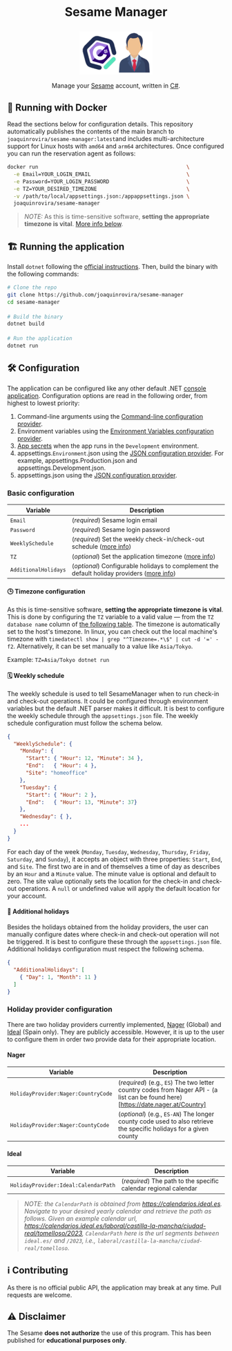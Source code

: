 
<h1><p align="center">Sesame Manager</p></h1> 

<p align="center">
    <a href="https://www.sesametime.com/" target="blank"><img src="./.img/icon.png"  height="100" alt="Sesame Logo" /></a>
</p>
 
<p align="center">Manage your <a href="https://www.sesametime.com/" target="blank">Sesame</a> account, written in <a href="https://dotnet.microsoft.com" target="blank">C#</a>.</p>

## 🐋 Running with Docker

Read the sections below for configuration details. This repository automatically publishes the contents of the main branch to `joaquinrovira/sesame-manager:latest`and includes multi-architecture support for Linux hosts with `amd64` and `arm64` architectures. Once configured you can run the reservation agent as follows:

``` bash
docker run                                                \
  -e Email=YOUR_LOGIN_EMAIL                               \
  -e Password=YOUR_LOGIN_PASSWORD                         \
  -e TZ=YOUR_DESIRED_TIMEZONE                             \
  -v /path/to/local/appsettings.json:/appappsettings.json \
  joaquinrovira/sesame-manager
```

> *NOTE:* As this is time-sensitive software, **setting the appropriate timezone is vital**. [More info below](#-configuration).

## 🏗️ Running the application

Install `dotnet` following the [official instructions](https://learn.microsoft.com/dotnet/core/install/). Then, build the binary with the following commands:

```bash
# Clone the repo
git clone https://github.com/joaquinrovira/sesame-manager
cd sesame-manager

# Build the binary
dotnet build

# Run the application
dotnet run
``` 

## 🛠️ Configuration

The application can be configured like any other default .NET [console application](https://learn.microsoft.com/en-us/dotnet/core/extensions/configuration#alternative-hosting-approach).
Configuration options are read in the following order, from highest to lowest priority:

1. Command-line arguments using the [Command-line configuration provider](https://learn.microsoft.com/en-us/dotnet/core/extensions/configuration-providers#command-line-configuration-provider).
2. Environment variables using the [Environment Variables configuration provider](https://learn.microsoft.com/en-us/dotnet/core/extensions/configuration-providers#environment-variable-configuration-provider).
3. [App secrets](https://learn.microsoft.com/en-us/aspnet/core/security/app-secrets) when the app runs in the `Development` environment.
4. appsettings.`Environment`.json using the [JSON configuration provider](https://learn.microsoft.com/en-us/dotnet/core/extensions/configuration-providers#file-configuration-provider). For example, appsettings.Production.json and appsettings.Development.json.
5. appsettings.json using the [JSON configuration provider](https://learn.microsoft.com/en-us/dotnet/core/extensions/configuration-providers#file-configuration-provider).


### Basic configuration

| Variable             | Description                                                                                                                        |
| -------------------- | ---------------------------------------------------------------------------------------------------------------------------------- |
| `Email`              | (*required*) Sesame login email                                                                                                    |
| `Password`           | (*required*) Sesame login password                                                                                                 |
| `WeeklySchedule`     | (*required*) Set the weekly check-in/check-out schedule ([more info](#%EF%B8%8F-weekly-schedule))                            |
| `TZ`                 | (*optional*) Set the application timezone ([more info](#-timezone-configuration))                                                 |
| `AdditionalHolidays` | (*optional*) Configurable holidays to complement the default holiday providers ([more info](#-additional-holidays-configuration)) |

#### 🕒 Timezone configuration

As this is time-sensitive software, **setting the appropriate timezone is vital**. This is done by configuring the `TZ` variable to a valid value — from the `TZ database name` column of [the following table](https://en.wikipedia.org/wiki/List_of_tz_database_time_zones#List). The timezone is automatically set to the host's timezone. In linux, you can check out the local machine's timezone with `timedatectl show | grep "^Timezone=.*\$" | cut -d '=' -f2`. Alternatively, it can be set manually to a value like `Asia/Tokyo`.

Example: `TZ=Asia/Tokyo dotnet run`

#### 🗓️ Weekly schedule

The weekly schedule is used to tell SesameManager when to run check-in and check-out operations. It could be configured through environment variables but the default .NET parser makes it difficult. It is best to configure the weekly schedule through the `appsettings.json` file. The weekly schedule configuration must follow the schema below.

```json
{
  "WeeklySchedule": {
    "Monday": {
      "Start": { "Hour": 12, "Minute": 34 },
      "End":   { "Hour": 4 },
      "Site": "homeoffice"
    },
    "Tuesday": {
      "Start": { "Hour": 2 },
      "End":   { "Hour": 13, "Minute": 37}
    },
    "Wednesday": { },
    ...
  }
}
```

For each day of the week (`Monday`, `Tuesday`, `Wednesday`, `Thursday`, `Friday`, `Saturday`, and `Sunday`), it accepts an object with three properties: `Start`, `End`, and `Site`.
The first two are in and of themselves a time of day as describes by an `Hour` and a `Minute` value. The minute value is optional and default to zero. The site value optionally sets the location for the check-in and check-out operations. A `null` or undefined value will apply the default location for your account.  

#### 🎄 Additional holidays

Besides the holidays obtained from the holiday providers, the user can manually configure dates where check-in and check-out operation will not be triggered. It is best to configure  these through the `appsettings.json` file. Additional holidays configuration must respect the following schema.

```json
{
  "AdditionalHolidays": [
    { "Day": 1, "Month": 11 }
  ]
}
```

### Holiday provider configuration

There are two holiday providers currently implemented, [Nager](https://date.nager.at/) (Global) and [Ideal](https://calendarios.ideal.es/) (Spain only). They are publicly accessible. However, it is up to the user to configure them in order two provide data for their appropriate location.

#### Nager

| Variable                              | Description                                                                                                                        |
| ------------------------------------- | ---------------------------------------------------------------------------------------------------------------------------------- |
| `HolidayProvider:Nager:CountryCode` | (*required*) (e.g., `ES`) The two letter country codes from Nager API - (a list can be found here)[https://date.nager.at/Country]  |
| `HolidayProvider:Nager:CountyCode`  | (*optional*) (e.g., `ES-AN`) The longer county code used to also retrieve the specific holidays for a given county                 |

#### Ideal

| Variable                              | Description                                                                                                                        |
| ------------------------------------- | ---------------------------------------------------------------------------------------------------------------------------------- |
| `HolidayProvider:Ideal:CalendarPath` | (*required*) The path to the specific calendar regional calendar  |

> *NOTE: the `CalendarPath` is obtained from https://calendarios.ideal.es. Navigate to your desired yearly calendar and retrieve the path as follows. Given an example calendar url, https://calendarios.ideal.es/laboral/castilla-la-mancha/ciudad-real/tomelloso/2023, `CalendarPath` here is the url segments between `ideal.es/` and `/2023`, i.e., `laboral/castilla-la-mancha/ciudad-real/tomelloso`.*

## :information_source: Contributing

As there is no official public API, the application may break at any time. Pull requests are welcome.

## ⚠️ Disclaimer

The Sesame **does not authorize** the use of this program. This has been published for **educational purposes only**. 


